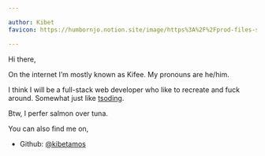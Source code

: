 ```yaml
---

author: Kibet
favicon: https://humbornjo.notion.site/image/https%3A%2F%2Fprod-files-secure.s3.us-west-2.amazonaws.com%2F816ab0e2-0bbf-4fbc-a791-de833db1ae15%2F6a4386f6-eb35-42b1-83a9-b59459afd1e9%2Ffavicon.png?id=958ffeba-5ab8-4ea7-9d06-8d91fd44b149&table=collection&spaceId=816ab0e2-0bbf-4fbc-a791-de833db1ae15&width=60&userId=&cache=v2

---
```



Hi there,

On the internet I’m mostly known as Kifee. My pronouns are he/him.

I think I will be a full-stack web developer who like to recreate and fuck around. Somewhat just like [tsoding](https://www.youtube.com/@TsodingDaily).

Btw, I perfer salmon over tuna.

You can also find me on,
- Github:   [@kibetamos](https://github.com/kibetamos)


